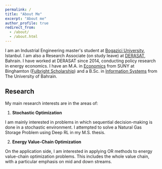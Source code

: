 ```yaml
---
permalink: /
title: "About Me"
excerpt: "About me"
author_profile: true
redirect_from: 
  - /about/
  - /about.html
---
```


I am an Industrial Engineering master's student at [Bogazici University](https://ie.boun.edu.tr/), Istanbul. I am also a Research Associate (on study leave) at [DERASAT](https://www.derasat.org.bh/research-analysis/experts/abdulaziz-aldosseri/), Bahrain. I have worked at DERASAT since 2014, conducting policy research in energy economics. I have an M.A. in [Economics](https://www.binghamton.edu/economics/index.html) from SUNY at Binghamton ([Fulbright Scholarship](https://us.fulbrightonline.org/)) and a B.Sc. in [Information Systems](https://cit.uob.edu.bh/our-departments/information-systems/) from The University of Bahrain.

Research
------
My main research interests are in the areas of:

1. **Stochastic Optimization**

I am mainly interested in problems in which sequential decision-making is done in a stochastic environment. I attempted to solve a Natural Gas Storage Problem using Deep RL in my M.S. thesis.

2. **Energy Value-Chain Optimization**

On the application side, I am interested in applying OR methods to energy value-chain optimization problems. This includes the whole value chain, with a particular emphasis on mid and down streams.

